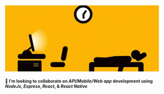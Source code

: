 <!-- <img src="https://media.giphy.com/media/TRklv98Fvo0Tu/giphy.gif" width="720" /> -->
![Coding Life](https://raw.githubusercontent.com/popoybvargas/popoybvargas/master/codingLife_720w.gif)  

#### 👯 I’m looking to collaborate on _API/Mobile/Web app_ development using *NodeJs*, *Express*, *React*, & *React Native*

<!--
**popoybvargas/popoybvargas** is a ✨ _special_ ✨ repository because its `README.md` (this file) appears on your GitHub profile.

Here are some ideas to get you started:

- 🔭 I’m currently working on ...
- 🌱 I’m currently learning ...
- 👯 I’m looking to collaborate on ...
- 🤔 I’m looking for help with ...
- 💬 Ask me about ...
- 📫 How to reach me: ...
- 😄 Pronouns: ...
- ⚡ Fun fact: ...
-->
